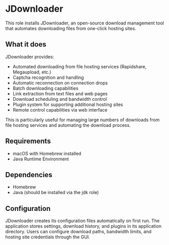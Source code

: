 # JDownloader

This role installs JDownloader, an open-source download management tool that automates downloading files from one-click hosting sites.

## What it does

JDownloader provides:
- Automated downloading from file hosting services (Rapidshare, Megaupload, etc.)
- Captcha recognition and handling
- Automatic reconnection on connection drops
- Batch downloading capabilities
- Link extraction from text files and web pages
- Download scheduling and bandwidth control
- Plugin system for supporting additional hosting sites
- Remote control capabilities via web interface

This is particularly useful for managing large numbers of downloads from file hosting services and automating the download process.

## Requirements

- macOS with Homebrew installed
- Java Runtime Environment

## Dependencies

- Homebrew
- Java (should be installed via the jdk role)

## Configuration

JDownloader creates its configuration files automatically on first run. The application stores settings, download history, and plugins in its application directory. Users can configure download paths, bandwidth limits, and hosting site credentials through the GUI.
